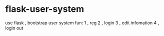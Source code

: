 flask-user-system
=================

use flask , bootstrap
user system
fun:
  1 , reg
  2 , login
  3 , edit infomation
  4 , login out
